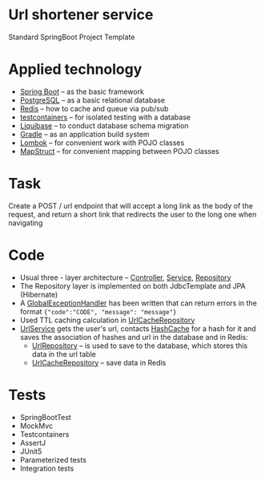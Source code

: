 # Url shortener service


Standard SpringBoot Project Template

# Applied technology

* [Spring Boot](https://spring.io/projects/spring-boot) – as the basic framework
* [PostgreSQL](https://www.postgresql.org/) – as a basic relational database
* [Redis](https://redis.io/) – how to cache and queue via pub/sub
* [testcontainers](https://testcontainers.com/) – for isolated testing with a database
* [Liquibase](https://www.liquibase.org/) – to conduct database schema migration
* [Gradle](https://gradle.org/) – as an application build system
* [Lombok](https://projectlombok.org/) – for convenient work with POJO classes
* [MapStruct](https://mapstruct.org/) – for convenient mapping between POJO classes

# Task
Create a POST / url endpoint that will accept a long link as the body of the request, and return a short link that redirects the user to the long one when navigating

# Code
* Usual three - layer architecture – [Controller](src/main/java/url_shortener/controller), [Service](src/main/java/url_shortener/service), [Repository](src/main/java/url_shortener/repository)
* The Repository layer is implemented on both JdbcTemplate and JPA (Hibernate)
* A [GlobalExceptionHandler](src/main/java/url_shortener/controller/GlobalExceptionHandler.java) has been written that can return errors in the format `{"code":"CODE", "message": "message"}`
* Used TTL caching calculation in [UrlCacheRepository](src/main/java/url_shortener/repository/UrlCacheRepository.java)
* [UrlService](src/main/java/url_shortener/service/UrlService.java) gets the user's url, contacts [HashCache](src/main/java/url_shortener/service/HashCache.java) for a hash for it and saves the association of hashes and url in the database and in Redis:
    * [UrlRepository](src/main/java/url_shortener/repository/UrlRepository.java) –  is used to save to the database, which stores this data in the url table      
    *  [UrlCacheRepository](src/main/java/url_shortener/repository/UrlCacheRepository.java) – save data in Redis
   

# Tests

* SpringBootTest
* MockMvc
* Testcontainers
* AssertJ
* JUnit5
* Parameterized tests
* Integration tests